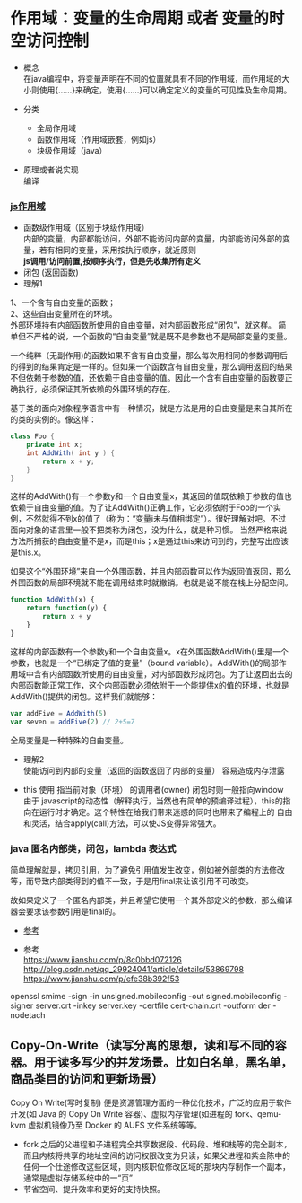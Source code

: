 # 作用域：变量的生命周期 或者 变量的时空访问控制
* 概念  
在java编程中，将变量声明在不同的位置就具有不同的作用域，而作用域的大小则使用{……}来确定，使用{……}可以确定定义的变量的可见性及生命周期。
* 分类
    * 全局作用域
    * 函数作用域（作用域嵌套，例如js）
    * 块级作用域（java）

* 原理或者说实现   
编译

### [js作用域](http://www.ruanyifeng.com/blog/2009/08/learning_javascript_closures.html)
* 函数级作用域（区别于块级作用域）  
内部的变量，内部都能访问，外部不能访问内部的变量，内部能访问外部的变量，若有相同的变量，采用按执行顺序，就近原则   
**js调用/访问前置,按顺序执行，但是先收集所有定义**  
* 闭包 (返回函数)  
* 理解1


1、一个含有自由变量的函数；   
2、这些自由变量所在的环境。   
外部环境持有内部函数所使用的自由变量，对内部函数形成“闭包”，就这样。 
简单但不严格的说，一个函数的“自由变量”就是既不是参数也不是局部变量的变量。 

一个纯粹（无副作用)的函数如果不含有自由变量，那么每次用相同的参数调用后的得到的结果肯定是一样的。但如果一个函数含有自由变量，那么调用返回的结果不但依赖于参数的值，还依赖于自由变量的值。因此一个含有自由变量的函数要正确执行，必须保证其所依赖的外围环境的存在。 

基于类的面向对象程序语言中有一种情况，就是方法是用的自由变量是来自其所在的类的实例的。像这样：

```java
class Foo {  
    private int x;  
    int AddWith( int y ) { 
        return x + y;
    }  
}  
```

这样的AddWith()有一个参数y和一个自由变量x，其返回的值既依赖于参数的值也依赖于自由变量的值。为了让AddWith()正确工作，它必须依附于Foo的一个实例，不然就得不到x的值了（称为：“变量i未与值相绑定”）。很好理解对吧。不过面向对象的语言里一般不把类称为闭包，没为什么，就是种习惯。 
当然严格来说方法所捕获的自由变量不是x，而是this；x是通过this来访问到的，完整写出应该是this.x。 

如果这个“外围环境”来自一个外围函数，并且内部函数可以作为返回值返回，那么外围函数的局部环境就不能在调用结束时就撤销。也就是说不能在栈上分配空间。 
```js
function AddWith(x) {  
    return function(y) {  
        return x + y  
    }  
}  
```
这样的内部函数有一个参数y和一个自由变量x。x在外围函数AddWith()里是一个参数，也就是一个“已绑定了值的变量”（bound variable）。AddWith()的局部作用域中含有内部函数所使用的自由变量，对内部函数形成闭包。为了让返回出去的内部函数能正常工作，这个内部函数必须依附于一个能提供x的值的环境，也就是AddWith()提供的闭包。这样我们就能够： 
```js
var addFive = AddWith(5)  
var seven = addFive(2) // 2+5=7  
```

全局变量是一种特殊的自由变量。

* 理解2  
使能访问到内部的变量（返回的函数返回了内部的变量） 容易造成内存泄露　　

* this 使用  指当前对象（环境） 的调用者(owner)  闭包时则一般指向window  
由于 javascript的动态性（解释执行，当然也有简单的预编译过程），this的指向在运行时才确定。这个特性在给我们带来迷惑的同时也带来了编程上的 自由和灵活，结合apply(call)方法，可以使JS变得异常强大。

### java 匿名内部类，闭包，lambda 表达式
简单理解就是，拷贝引用，为了避免引用值发生改变，例如被外部类的方法修改等，而导致内部类得到的值不一致，于是用final来让该引用不可改变。

故如果定义了一个匿名内部类，并且希望它使用一个其外部定义的参数，那么编译器会要求该参数引用是final的。
* [参考](https://zhuanlan.zhihu.com/p/29245059)

* 参考  
https://www.jianshu.com/p/8c0bbd072126
http://blog.csdn.net/qq_29924041/article/details/53869798
https://www.jianshu.com/p/efe38b392f53

openssl smime -sign -in unsigned.mobileconfig -out signed.mobileconfig -signer server.crt -inkey server.key -certfile cert-chain.crt -outform der -nodetach

## Copy-On-Write（读写分离的思想，读和写不同的容器。用于读多写少的并发场景。比如白名单，黑名单，商品类目的访问和更新场景）
Copy On Write(写时复制) 便是资源管理方面的一种优化技术，广泛的应用于软件开发(如 Java 的 Copy On Write 容器)、虚拟内存管理(如进程的 fork、qemu-kvm 虚拟机镜像乃至 Docker 的 AUFS 文件系统等等。
* fork 之后的父进程和子进程完全共享数据段、代码段、堆和栈等的完全副本，而且内核将共享的地址空间的访问权限改变为只读，如果父进程和紫金陈中的任何一个仕途修改这些区域，则内核职位修改区域的那块内存制作一个副本，通常是虚拟存储系统中的一“页”
* 节省空间、提升效率和更好的支持快照。
